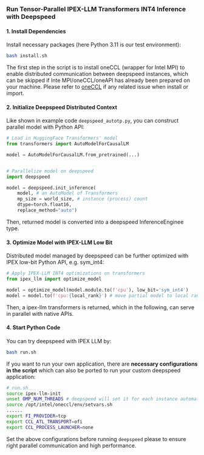 ### Run Tensor-Parallel IPEX-LLM Transformers INT4 Inference with Deepspeed

#### 1. Install Dependencies

Install necessary packages (here Python 3.11 is our test environment):

```bash
bash install.sh
```

The first step in the script is to install oneCCL (wrapper for Intel MPI) to enable distributed communication between deepspeed instances, which can be skipped if Inte MPI/oneCCL/oneAPI has already been prepared on your machine. Please refer to [oneCCL](https://github.com/oneapi-src/oneCCL) if any related issue when install or import.

#### 2. Initialize Deepspeed Distributed Context

Like shown in example code `deepspeed_autotp.py`, you can construct parallel model with Python API:

```python
# Load in HuggingFace Transformers' model
from transformers import AutoModelForCausalLM

model = AutoModelForCausalLM.from_pretrained(...)


# Parallelize model on deepspeed
import deepspeed

model = deepspeed.init_inference(
    model, # an AutoModel of Transformers
    mp_size = world_size, # instance (process) count
    dtype=torch.float16,
    replace_method="auto")
```

Then, returned model is converted into a deepspeed InferenceEnginee type.

#### 3. Optimize Model with IPEX-LLM Low Bit

Distributed model managed by deepspeed can be further optimized with IPEX low-bit Python API, e.g. sym_int4:

```python
# Apply IPEX-LLM INT4 optimizations on transformers
from ipex_llm import optimize_model

model = optimize_model(model.module.to(f'cpu'), low_bit='sym_int4')
model = model.to(f'cpu:{local_rank}') # move partial model to local rank
```

Then, a ipex-llm transformers is returned, which in the following, can serve in parallel with native APIs.

#### 4. Start Python Code

You can try deepspeed with IPEX LLM by:

```bash
bash run.sh
```

If you want to run your own application, there are **necessary configurations in the script** which can also be ported to run your custom deepspeed application:

```bash
# run.sh
source ipex-llm-init
unset OMP_NUM_THREADS # deepspeed will set it for each instance automatically
source /opt/intel/oneccl/env/setvars.sh
......
export FI_PROVIDER=tcp
export CCL_ATL_TRANSPORT=ofi
export CCL_PROCESS_LAUNCHER=none
```

Set the above configurations before running `deepspeed` please to ensure right parallel communication and high performance.

